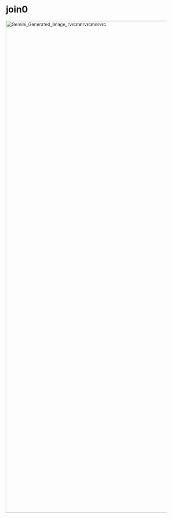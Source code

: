 # join0
<img width="2816" height="1536" alt="Gemini_Generated_Image_rvrcmnrvrcmnrvrc" src="https://github.com/user-attachments/assets/7c8954ef-5511-492b-b984-b8056c065d66" />
